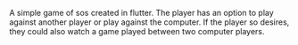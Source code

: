 A simple game of sos created in flutter. The player has an option to play against another player or play against the computer. If the player so desires, they could also watch a game played between two computer players.